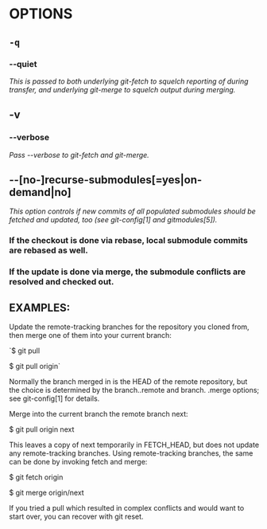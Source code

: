 # OPTIONS
## `-q`
 
### --quiet

*This is passed to both underlying git-fetch to squelch reporting of during transfer, and underlying git-merge to squelch output during merging.*

## -v
### --verbose

*Pass --verbose to git-fetch and git-merge.*

## --[no-]recurse-submodules[=yes|on-demand|no]

*This option controls if new commits of all populated submodules should be fetched and updated, too (see git-config[1] and gitmodules[5]).*

### If the checkout is done via rebase, local submodule commits are rebased as well.

### If the update is done via merge, the submodule conflicts are resolved and checked out.

## **EXAMPLES:**

Update the remote-tracking branches for the repository you cloned from, then merge one of them into your current branch:


`$ git pull

$ git pull origin`

Normally the branch merged in is the HEAD of the remote repository, but the choice is determined by the branch.<name>.remote and branch.<name>
.merge options; see git-config[1] for details.

Merge into the current branch the remote branch next:


$ git pull origin next

This leaves a copy of next temporarily in FETCH_HEAD, but does not update any remote-tracking branches. Using remote-tracking branches, the same can be done by invoking fetch and merge:


$ git fetch origin

$ git merge origin/next

If you tried a pull which resulted in complex conflicts and would want to start over, you can recover with git reset.
